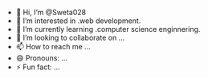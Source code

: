 - 👋 Hi, I’m @Sweta028
- 👀 I’m interested in .web development.
- 🌱 I’m currently learning .computer science enginnering.
- 💞️ I’m looking to collaborate on ...
- 📫 How to reach me ...
- 😄 Pronouns: ...
- ⚡ Fun fact: ...

<!---
Sweta028/Sweta028 is a ✨ special ✨ repository because its `README.md` (this file) appears on your GitHub profile.
You can click the Preview link to take a look at your changes.
--->
